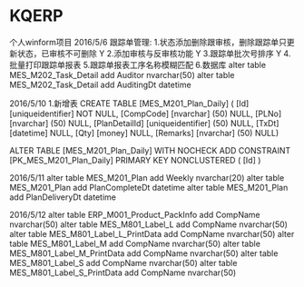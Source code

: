 ﻿# KQERP
个人winform项目
2016/5/6
跟踪单管理: 1.状态添加删除跟审核，删除跟踪单只更新状态，已审核不可删除 Y
		2.添加审核与反审核功能 Y
		3.跟踪单批次号排序 Y
		4.批量打印跟踪单报表 
		5.跟踪单报表工序名称模糊匹配
		6.数据库
alter table MES_M202_Task_Detail add Auditor nvarchar(50)
alter table MES_M202_Task_Detail add AuditingDt datetime


2016/5/10
1.新增表
CREATE TABLE [MES_M201_Plan_Daily] (
[Id] [uniqueidentifier]  NOT NULL,
[CompCode] [nvarchar]  (50) NULL,
[PLNo] [nvarchar]  (50) NULL,
[PlanDetailId] [uniqueidentifier]  (50) NULL,
[TxDt] [datetime]  NULL,
[Qty] [money]  NULL,
[Remarks] [nvarchar]  (50) NULL)

ALTER TABLE [MES_M201_Plan_Daily] WITH NOCHECK ADD  CONSTRAINT [PK_MES_M201_Plan_Daily] PRIMARY KEY  NONCLUSTERED ( [Id] )



2016/5/11
alter table MES_M201_Plan add Weekly nvarchar(20)
alter table MES_M201_Plan add PlanCompleteDt datetime
alter table MES_M201_Plan add PlanDeliveryDt datetime

2016/5/12
alter table ERP_M001_Product_PackInfo add CompName nvarchar(50)
alter table MES_M801_Label_L add CompName nvarchar(50)
alter table MES_M801_Label_L_PrintData add CompName nvarchar(50)
alter table MES_M801_Label_M add CompName nvarchar(50)
alter table MES_M801_Label_M_PrintData add CompName nvarchar(50)
alter table MES_M801_Label_S add CompName nvarchar(50)
alter table MES_M801_Label_S_PrintData add CompName nvarchar(50)
